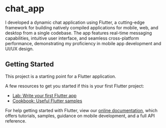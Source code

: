 # chat_app

I developed a dynamic chat application using Flutter, a cutting-edge framework for building natively compiled applications for mobile, web, and desktop from a single codebase. The app features real-time messaging capabilities, intuitive user interface, and seamless cross-platform performance, demonstrating my proficiency in mobile app development and UI/UX design.

## Getting Started

This project is a starting point for a Flutter application.

A few resources to get you started if this is your first Flutter project:

- [Lab: Write your first Flutter app](https://flutter.dev/docs/get-started/codelab)
- [Cookbook: Useful Flutter samples](https://flutter.dev/docs/cookbook)

For help getting started with Flutter, view our
[online documentation](https://flutter.dev/docs), which offers tutorials,
samples, guidance on mobile development, and a full API reference.
